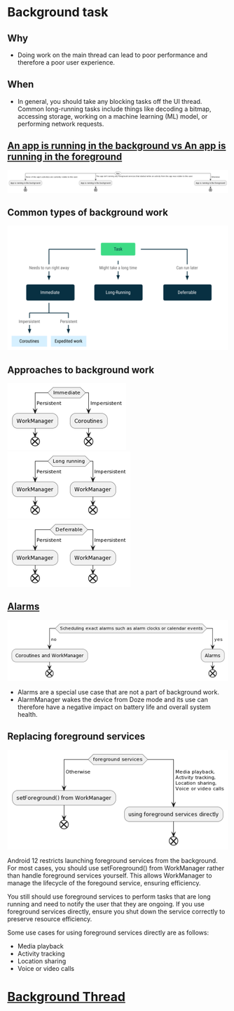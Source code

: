 # Background task

## Why
- Doing work on the main thread can lead to poor performance and therefore a poor user experience.

## When
- In general, you should take any blocking tasks off the UI thread. Common long-running tasks include things like decoding a bitmap, accessing storage, working on a machine learning (ML) model, or performing network requests.

## [An app is running in the background vs An app is running in the foreground](https://www.plantuml.com/plantuml/uml/hP0nRiCm34NdwXH_Ixpq0EsINg1TUW55PcAY3cMGb8tSleG3TUkMHH10lV-V-99EvbcztUQKR6Cl4uuVopAaaermn6SLGht09q9UbeCX5-ULdIckIYXDbSJdErOsFiy4h_lhPgIlGmBU8Wziq2R2SWNBFZ_dydFLscHyJoHZB_n-50KW1_zZijnngKeF04QwSY6BeEpOVq0ZjeddWAKh1gBrrjMnPNkIurVCT6EZ0V-pNRUpwHHdxFaN)

![An app is running in the background when both the following conditions are satisfied:None of the app's activities are currently visible to the user. The app isn't running any foreground services that started while an activity from the app was visible to the user. Otherwise, the app is running in the foreground.](./016_background_tasks/bgvsfg.png)

## Common types of background work

!['016_background_tasks'](./016_background_tasks/background.svg)


## Approaches to background work
!['Immediate'](./016_background_tasks/Immediate.png)
!['Long-running'](./016_background_tasks/Long-running.png)
!['Deferrable'](./016_background_tasks/Deferrable.png)
<!-- |Category	|Persistent	|Impersistent|
|----------------|---------|------------|
|Immediate|	WorkManager	|Coroutines|
Long running	|WorkManager	|Not recommended. Instead, perform work persistently using WorkManager.
Deferrable	|WorkManager|	Not recommended. Instead, perform work persistently using WorkManager. -->

## [Alarms](https://www.plantuml.com/plantuml/uml/SyfFKj2rKt3CoKnELR1Io4ZDoSa70000)
![when-use-alarms](./016_background_tasks/when-use-alarms.png)

- Alarms are a special use case that are not a part of background work. 
- AlarmManager wakes the device from Doze mode and its use can therefore have a negative impact on battery life and overall system health.


## Replacing foreground services

![Replacing foreground services](./016_background_tasks/fgrsv.png)

Android 12 restricts launching foreground services from the background. For most cases, you should use setForeground() from WorkManager rather than handle foreground services yourself. This allows WorkManager to manage the lifecycle of the foregound service, ensuring efficiency.

You still should use foreground services to perform tasks that are long running and need to notify the user that they are ongoing. If you use foreground services directly, ensure you shut down the service correctly to preserve resource efficiency.

Some use cases for using foreground services directly are as follows:

- Media playback
- Activity tracking
- Location sharing
- Voice or video calls

# [Background Thread](./016_background_tasks/background_threads.md)

